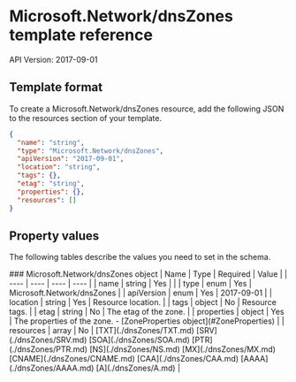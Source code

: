 # Microsoft.Network/dnsZones template reference
API Version: 2017-09-01
## Template format

To create a Microsoft.Network/dnsZones resource, add the following JSON to the resources section of your template.

```json
{
  "name": "string",
  "type": "Microsoft.Network/dnsZones",
  "apiVersion": "2017-09-01",
  "location": "string",
  "tags": {},
  "etag": "string",
  "properties": {},
  "resources": []
}
```
## Property values

The following tables describe the values you need to set in the schema.

<a id="Microsoft.Network/dnsZones" />
### Microsoft.Network/dnsZones object
|  Name | Type | Required | Value |
|  ---- | ---- | ---- | ---- |
|  name | string | Yes |  |
|  type | enum | Yes | Microsoft.Network/dnsZones |
|  apiVersion | enum | Yes | 2017-09-01 |
|  location | string | Yes | Resource location. |
|  tags | object | No | Resource tags. |
|  etag | string | No | The etag of the zone. |
|  properties | object | Yes | The properties of the zone. - [ZoneProperties object](#ZoneProperties) |
|  resources | array | No | [TXT](./dnsZones/TXT.md) [SRV](./dnsZones/SRV.md) [SOA](./dnsZones/SOA.md) [PTR](./dnsZones/PTR.md) [NS](./dnsZones/NS.md) [MX](./dnsZones/MX.md) [CNAME](./dnsZones/CNAME.md) [CAA](./dnsZones/CAA.md) [AAAA](./dnsZones/AAAA.md) [A](./dnsZones/A.md) |


